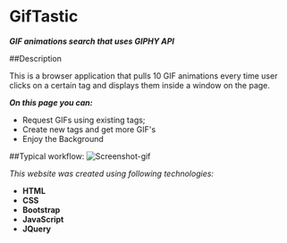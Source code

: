 # GifTastic

**_GIF animations search that uses GIPHY API_**

##Description

This is a browser application that pulls 10 GIF animations every time user clicks on a certain tag and displays them inside
a window on the page.

***On this page you can:***
* Request GIFs using existing tags;
* Create new tags and get more GIF's
* Enjoy the Background

##Typical workflow:
![Screenshot-gif](assets/images/readme.gif)

_This website was created using following technologies:_
* **HTML**
* **CSS**
* **Bootstrap**
* **JavaScript**
* **JQuery**
